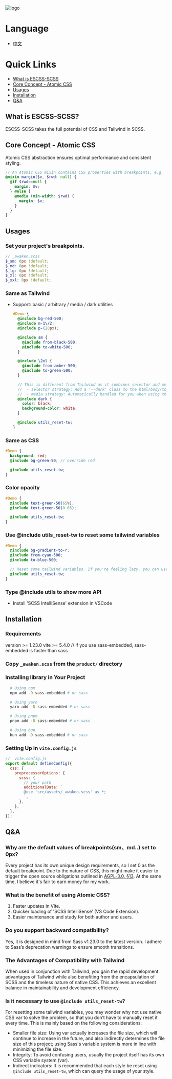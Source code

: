 ![logo](https://github.com/ESCSS-labs/ESCSS/blob/main/assets/logo.png)

# Language

- [中文](./README-zh.md)

# Quick Links

- [What is ESCSS-SCSS](#what-is-escss-scss)
- [Core Concept - Atomic CSS](#core-concept---atomic-css)
- [Usages](#usages)
- [Installation](#installation)
- [Q&A](#qa)

## What is ESCSS-SCSS?

ESCSS-SCSS takes the full potential of CSS and Tailwind in SCSS.

## Core Concept - Atomic CSS

Atomic CSS abstraction ensures optimal performance and consistent styling.

```scss
// An Atomic CSS mixin contains CSS properties with breakpoints, e.g.
@mixin margin($v, $rwd: null) {
  @if $rwd==null {
    margin: $v;
  } @else {
    @media (min-width: $rwd) {
      margin: $v;
    }
  }
}
```

## Usages

### Set your project's breakpoints.

```scss
// _awaken.scss
$_sm: 0px !default;
$_md: 0px !default;
$_lg: 0px !default;
$_xl: 0px !default;
$_xxl: 0px !default;
```

### Same as Tailwind

- Support: basic / arbitrary / media / dark utilities

  ```scss
  #Demo {
    @include bg-red-500;
    @include m-1\/2;
    @include p-(20px);

    @include sm {
      @include from-black-500;
      @include to-white-500;
    }

    @include \2xl {
      @include from-amber-500;
      @include to-green-500;
    }

    // This is different from Tailwind as it combines selector and media strategies:
    //  - selector strategy: Add a '--dark' class to the html/body/top level, and toggle the class using JavaScript.
    //  - media strategy: Automatically handled for you when using the @include dark. Only be triggered if the user has set their browser to dark mode.
    @include dark {
      color: black;
      background-color: white;
    }

    @include utils_reset-tw;
  }
  ```

### Same as CSS

```scss
#Demo {
  background: red;
  @include bg-green-50; // override red

  @include utils_reset-tw;
}
```

### Color opacity

```scss
#Demo {
  @include text-green-50(65%);
  @include text-green-50(0.65);

  @include utils_reset-tw;
}
```

### Use @include utils_reset-tw to reset some tailwind variables

```scss
#Demo {
  @include bg-gradient-to-r;
  @include from-cyan-500;
  @include to-blue-500;

  // Reset some tailwind variables. If you're feeling lazy, you can use it in every ID/Class (recommended).
  @include utils_reset-tw;
}
```

### Type @include utils to show more API

- Install 'SCSS IntelliSense' extension in VSCode

## Installation

### Requirements

version >= 1.23.0
vite >= 5.4.0 // if you use sass-embedded, sass-embedded is faster than sass

### Copy `_awaken.scss` from the `product/` directory

### Installing library in Your Project

```bash
  # Using npm
  npm add -D sass-embedded # or sass

  # Using yarn
  yarn add -D sass-embedded # or sass

  # Using pnpm
  pnpm add -D sass-embedded # or sass

  # Using bun
  bun add -D sass-embedded # or sass
```

### Setting Up in `vite.config.js`

```js
//  vite.config.js
export default defineConfig({
  css: {
    preprocessorOptions: {
      scss: {
        // your path
        additionalData: `
        @use 'src/assets/_awaken.scss' as *;
        `,
      },
    },
  },
});
```

## Q&A

### Why are the default values of breakpoints(sm、md..) set to 0px?

Every project has its own unique design requirements, so I set 0 as the default breakpoint. Due to the nature of CSS, this might make it easier to trigger the open source obligations outlined in [AGPL-3.0, §13](https://www.gnu.org/licenses/agpl-3.0.en.html). At the same time, I believe it's fair to earn money for my work.

### What is the benefit of using Atomic CSS?

1. Faster updates in Vite.
2. Quicker loading of 'SCSS IntelliSense' (VS Code Extension).
3. Easier maintenance and study for both author and users.

### Do you support backward compatibility?

Yes, it is designed in mind from Sass v1.23.0 to the latest version. I adhere to Sass’s deprecation warnings to ensure smooth transitions.

### The Advantages of Compatibility with Tailwind

When used in conjunction with Tailwind, you gain the rapid development advantages of Tailwind while also benefiting from the encapsulation of SCSS and the timeless nature of native CSS. This achieves an excellent balance in maintainability and development efficiency.

### Is it necessary to use `@include utils_reset-tw`?
For resetting some tailwind variables, you may wonder why not use native CSS var to solve the problem, so that you don’t have to manually reset it every time. This is mainly based on the following considerations:
- Smaller file size: Using var actually increases the file size, which will continue to increase in the future, and also indirectly determines the file size of this project; using Sass's variable system is more in line with minimizing the file size.
- Integrity: To avoid confusing users, usually the project itself has its own CSS variable system (var).
- Indirect indicators: It is recommended that each style be reset using `@include utils_reset-tw`, which can query the usage of your style.